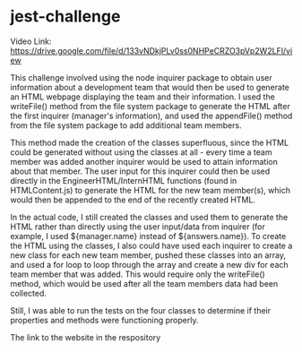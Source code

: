 # jest-challenge

Video Link: https://drive.google.com/file/d/133vNDkjPLv0ss0NHPeCRZO3pVp2W2LFl/view

This challenge involved using the node inquirer package to obtain user information about a development team that would then be used to generate an HTML webpage displaying
the team and their information. I used the writeFile() method from the file system package to generate the HTML after the first inquirer (manager's information), and used
the appendFile() method from the file system package to add additional team members.

This method made the creation of the classes superfluous, since the HTML could be generated without using the classes at all - every time a team member was added another inquirer would be used to attain information about that member. The user input for this inquirer could then be used directly in the EngineerHTML/InternHTML functions (found in HTMLContent.js) to generate the HTML for the new team member(s), which would then be appended to the end of the recently created HTML.

In the actual code, I still created the classes and used them to generate the HTML rather than directly using the user input/data from inquirer (for example, I used ${manager.name} instead of ${answers.name}). To create the HTML using the classes, I also could have used each inquirer to create a new class for each new team member, pushed these classes into an array, and used a for loop to loop through the array and create a new div for each team member that was added. This would require only the writeFile() method, which would be used after all the team members data had been collected.

Still, I was able to run the tests on the four classes to determine if their properties and methods were functioning properly.

The link to the website in the respository 
